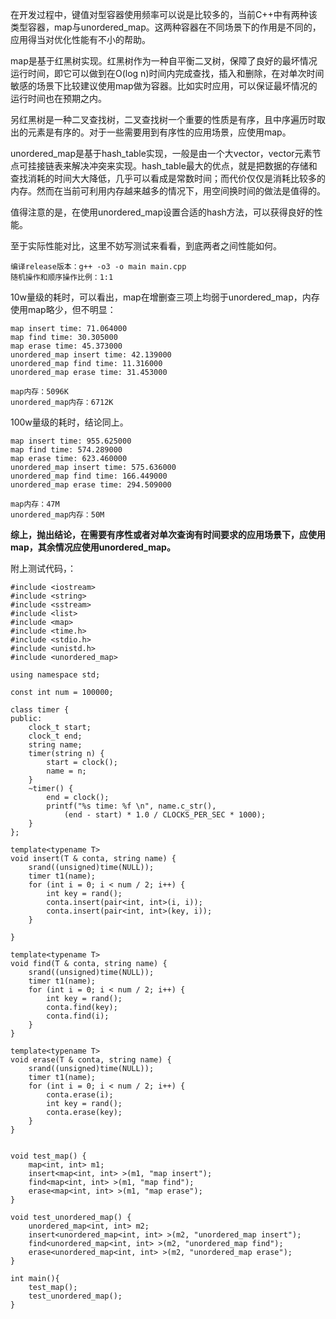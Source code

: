 在开发过程中，键值对型容器使用频率可以说是比较多的，当前C++中有两种该类型容器，map与unordered_map。这两种容器在不同场景下的作用是不同的，应用得当对优化性能有不小的帮助。

map是基于红黑树实现。红黑树作为一种自平衡二叉树，保障了良好的最坏情况运行时间，即它可以做到在O(log n)时间内完成查找，插入和删除，在对单次时间敏感的场景下比较建议使用map做为容器。比如实时应用，可以保证最坏情况的运行时间也在预期之内。

另红黑树是一种二叉查找树，二叉查找树一个重要的性质是有序，且中序遍历时取出的元素是有序的。对于一些需要用到有序性的应用场景，应使用map。

unordered_map是基于hash_table实现，一般是由一个大vector，vector元素节点可挂接链表来解决冲突来实现。hash_table最大的优点，就是把数据的存储和查找消耗的时间大大降低，几乎可以看成是常数时间；而代价仅仅是消耗比较多的内存。然而在当前可利用内存越来越多的情况下，用空间换时间的做法是值得的。

值得注意的是，在使用unordered_map设置合适的hash方法，可以获得良好的性能。

至于实际性能对比，这里不妨写测试来看看，到底两者之间性能如何。

```
编译release版本：g++ -o3 -o main main.cpp
随机操作和顺序操作比例：1:1
```

10w量级的耗时，可以看出，map在增删查三项上均弱于unordered_map，内存使用map略少，但不明显：

```
map insert time: 71.064000
map find time: 30.305000
map erase time: 45.373000
unordered_map insert time: 42.139000
unordered_map find time: 11.316000
unordered_map erase time: 31.453000

map内存：5096K
unordered_map内存：6712K
```

100w量级的耗时，结论同上。

```
map insert time: 955.625000
map find time: 574.289000
map erase time: 623.460000
unordered_map insert time: 575.636000
unordered_map find time: 166.449000
unordered_map erase time: 294.509000

map内存：47M
unordered_map内存：50M
```

**综上，抛出结论，在需要有序性或者对单次查询有时间要求的应用场景下，应使用map，其余情况应使用unordered_map。**

附上测试代码，：

```
#include <iostream>
#include <string>
#include <sstream>
#include <list>
#include <map>
#include <time.h>
#include <stdio.h>
#include <unistd.h>
#include <unordered_map>

using namespace std;

const int num = 100000;

class timer {
public:
	clock_t start;
	clock_t end;
	string name;
	timer(string n) {
		start = clock();
		name = n;
	}
	~timer() {
		end = clock();
		printf("%s time: %f \n", name.c_str(), 
			(end - start) * 1.0 / CLOCKS_PER_SEC * 1000);
	}
};

template<typename T> 
void insert(T & conta, string name) {
	srand((unsigned)time(NULL));  
	timer t1(name);
	for (int i = 0; i < num / 2; i++) {
		int key = rand();
		conta.insert(pair<int, int>(i, i));
		conta.insert(pair<int, int>(key, i));
	}

}

template<typename T>
void find(T & conta, string name) {
	srand((unsigned)time(NULL));  
	timer t1(name);
	for (int i = 0; i < num / 2; i++) {
		int key = rand();
		conta.find(key);
		conta.find(i);
	}
}

template<typename T>
void erase(T & conta, string name) {
	srand((unsigned)time(NULL));  
	timer t1(name);
	for (int i = 0; i < num / 2; i++) {
		conta.erase(i);
		int key = rand();
		conta.erase(key);
	}
}


void test_map() {
	map<int, int> m1;
	insert<map<int, int> >(m1, "map insert");
	find<map<int, int> >(m1, "map find");	
	erase<map<int, int> >(m1, "map erase");
}

void test_unordered_map() {
	unordered_map<int, int> m2;
	insert<unordered_map<int, int> >(m2, "unordered_map insert");	
	find<unordered_map<int, int> >(m2, "unordered_map find");
	erase<unordered_map<int, int> >(m2, "unordered_map erase");
}

int main(){
	test_map();
	test_unordered_map();
}
```